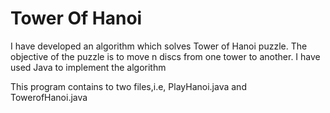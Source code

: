 # Tower Of Hanoi
I have developed an algorithm which solves Tower of Hanoi puzzle. The objective of the puzzle is to move n discs from one tower to another. I have used Java to implement the algorithm

This program contains to two files,i.e, PlayHanoi.java and TowerofHanoi.java 
